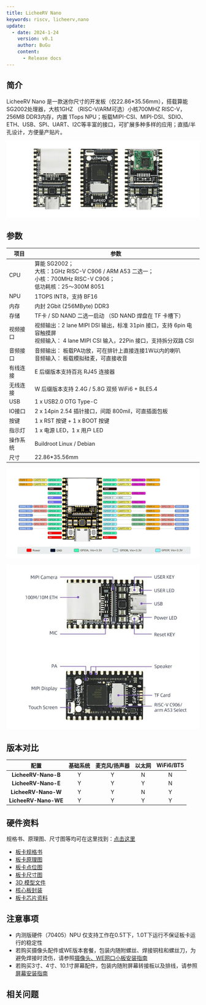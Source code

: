 ```yaml
---
title: LicheeRV Nano
keywords: riscv, licheerv,nano
update:
  - date: 2024-1-24
    version: v0.1
    author: BuGu
    content:
      - Release docs
---
```


## 简介
LicheeRV Nano 是一款迷你尺寸的开发板（仅22.86*35.56mm），搭载算能SG2002处理器，大核1GHZ （RISC-V/ARM可选）小核700MHZ RISC-V，256MB DDR3内存，内置 1Tops NPU；板载MIPI-CSI、MIPI-DSI、SDIO、ETH、USB、SPI、UART、I2C等丰富的接口，可扩展多种多样的应用；直插/半孔设计，方便量产贴片。

![](./../assets/RV_Nano/intro/RV_Nano_1.jpg)

## 参数

| 项目 | 参数 |
| --- | --- |
| CPU | 算能 SG2002； <br>大核：1GHz RISC-V C906 / ARM A53 二选一； <br>小核：700MHz RISC-V C906；<br>低功耗核：25～300M 8051 |
| NPU | 1TOPS INT8，支持 BF16 |
| 内存 | 内封 2Gbit (256MByte) DDR3 |
| 存储 | TF卡 / SD NAND 二选一启动 （SD NAND 焊盘在 TF 卡槽下）|
| 视频接口 | 视频输出：2 lane MIPI DSI 输出，标准 31pin 接口，支持 6pin 电容触摸屏 <br>视频输入： 4 lane MIPI CSI 输入，22Pin 接口，支持拆分双路 CSI |
| 音频接口 | 音频输出： 板载PA功放，可在排针上直接连接1W以内的喇叭 <br>音频输入： 板载模拟硅麦，可直接收音 |
| 有线连接 | E 后缀版本支持百兆 RJ45 连接器 |
| 无线连接 | W 后缀版本支持 2.4G / 5.8G 双频 WiFi6 + BLE5.4 |
| USB | 1 x USB2.0 OTG Type-C |
| IO接口 | 2 x 14pin 2.54 插针接口，间距 800mil，可直插面包板 |
| 按键 | 1 x RST 按键 + 1 x BOOT 按键 |
| 指示灯 | 1 x 电源 LED，1 x 用户 LED                                   |
|操作系统 | Buildroot Linux / Debian |
| 尺寸 | 22.86*35.56mm |

![](./../assets/RV_Nano/intro/RV_Nano_3.jpg)

![](./../assets/RV_Nano/intro/RV_Nano_4.jpg)

## 版本对比

| **配置** | **基础系统** | **麦克风/扬声器** | **以太网** | **WiFi6/BT5** |
| :---: | :---: | :---: | :---: | :---: |
| **LicheeRV-Nano-B** | Y | Y | N | N |
| **LicheeRV-Nano-E** | Y | Y | Y | N |
| **LicheeRV-Nano-W** | Y | Y | N | Y |
| **LicheeRV-Nano-WE** | Y | Y | Y | Y |



## 硬件资料

规格书、原理图、尺寸图等均可在这里找到：[点击这里](http://cn.dl.sipeed.com/shareURL/LICHEE/LicheeRV_Nano)

+ [板卡规格书](http://cn.dl.sipeed.com/shareURL/LICHEE/LicheeRV_Nano/01_Specification)
+ [板卡原理图](http://cn.dl.sipeed.com/shareURL/LICHEE/LicheeRV_Nano/02_Schematic)
+ [板卡点位图](http://cn.dl.sipeed.com/shareURL/LICHEE/LicheeRV_Nano/03_Designator_drawing)
+ [板卡尺寸图](http://cn.dl.sipeed.com/shareURL/LICHEE/LicheeRV_Nano/04_Mechanical_drawing)
+ [3D 模型文件](http://cn.dl.sipeed.com/shareURL/LICHEE/LicheeRV_Nano/06_3D_file)
+ [核心板封装](http://cn.dl.sipeed.com/shareURL/LICHEE/LicheeRV_Nano/05_PCB_Lib)
+ [板卡芯片资料](http://cn.dl.sipeed.com/shareURL/LICHEE/LicheeRV_Nano/07_Datasheet)

## 注意事项

+ 内测版硬件（70405）NPU 仅支持工作在0.5T下，1.0T下运行不保证板卡运行的稳定性
+ 若购买摄像头配件或WE版本套餐，包装内随附螺丝、焊接铜柱和螺丝刀，为避免焊接时烫伤，请参照[摄像头、WE网口小板安装指南](https://wiki.sipeed.com/hardware/zh/lichee/RV_Nano/unbox.html)
+ 若购买3寸、4寸、10.1寸屏幕配件，包装内随附屏幕转接板以及排线，请参照[屏幕安装指南](https://wiki.sipeed.com/hardware/zh/lichee/RV_Nano/unbox.html)

## 相关问题



